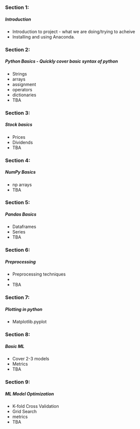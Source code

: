 ### Section 1:  
##### Introduction  
* Introduction to project - what we are doing/trying to acheive  
* Installing and using Anaconda.  

### Section 2:  
##### Python Basics - Quickly cover basic syntax of python  
* Strings  
* arrays  
* assignment  
* operators  
* dictionaries  
* TBA  

### Section 3:  
##### Stock basics  
* Prices  
* Dividends  
* TBA  

### Section 4:  
##### NumPy Basics  
* np arrays  
* TBA  

### Section 5:  
##### Pandas Basics  
* Dataframes  
* Series  
* TBA  

### Section 6:  
##### Preprocessing  
* Preprocessing techniques
* 
* TBA  

### Section 7:  
##### Plotting in python  
* Matplotlib.pyplot  

### Section 8:  
##### Basic ML  
* Cover 2-3 models  
* Metrics  
* TBA  

### Section 9:  
##### ML Model Optimization  
* K-fold Cross Validation  
* Grid Search  
* metrics    
* TBA  
  
